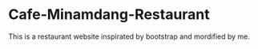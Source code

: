 # Cafe-Minamdang-Restaurant
This is a restaurant website inspirated by bootstrap and mordified by me.

